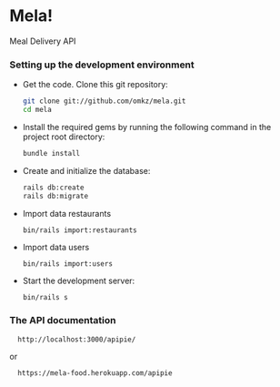# Mela!

Meal Delivery API


### Setting up the development environment

- Get the code. Clone this git repository:

  ```bash
  git clone git://github.com/omkz/mela.git
  cd mela
  ```

- Install the required gems by running the following command in the project root directory:

  ```bash
  bundle install
  ```

- Create and initialize the database:

  ```bash
  rails db:create
  rails db:migrate
  ```
- Import data restaurants
  ```
  bin/rails import:restaurants
  ```
  
- Import data users
  ```
  bin/rails import:users
  ```

- Start the development server:

  ```bash
  bin/rails s
  ```

### The API documentation
  ```
    http://localhost:3000/apipie/
  ```
or
  ```
    https://mela-food.herokuapp.com/apipie
  ```